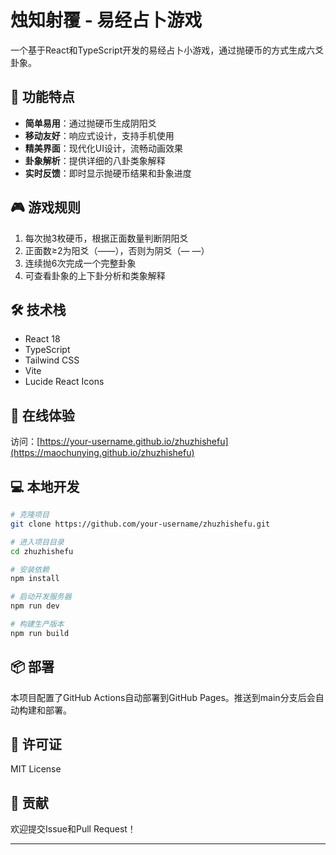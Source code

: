 
# 烛知射覆 - 易经占卜游戏

一个基于React和TypeScript开发的易经占卜小游戏，通过抛硬币的方式生成六爻卦象。

## 🎯 功能特点

- **简单易用**：通过抛硬币生成阴阳爻
- **移动友好**：响应式设计，支持手机使用  
- **精美界面**：现代化UI设计，流畅动画效果
- **卦象解析**：提供详细的八卦类象解释
- **实时反馈**：即时显示抛硬币结果和卦象进度

## 🎮 游戏规则

1. 每次抛3枚硬币，根据正面数量判断阴阳爻
2. 正面数≥2为阳爻（——），否则为阴爻（— —）
3. 连续抛6次完成一个完整卦象
4. 可查看卦象的上下卦分析和类象解释

## 🛠 技术栈

- React 18
- TypeScript
- Tailwind CSS
- Vite
- Lucide React Icons

## 🚀 在线体验

访问：[https://your-username.github.io/zhuzhishefu](https://maochunying.github.io/zhuzhishefu)

## 💻 本地开发

```bash
# 克隆项目
git clone https://github.com/your-username/zhuzhishefu.git

# 进入项目目录
cd zhuzhishefu

# 安装依赖
npm install

# 启动开发服务器
npm run dev

# 构建生产版本
npm run build
```

## 📦 部署

本项目配置了GitHub Actions自动部署到GitHub Pages。推送到main分支后会自动构建和部署。

## 📄 许可证

MIT License

## 🤝 贡献

欢迎提交Issue和Pull Request！

---

